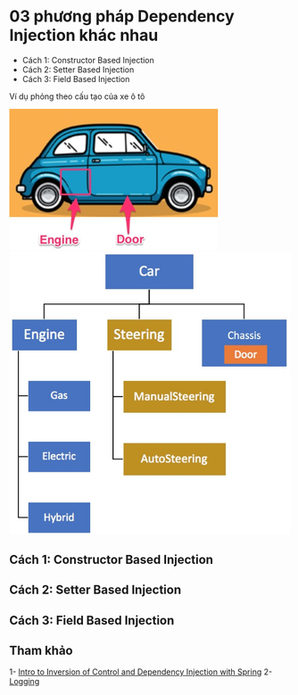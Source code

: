 # 03 phương pháp Dependency Injection khác nhau
- Cách 1: Constructor Based Injection
- Cách 2: Setter Based Injection
- Cách 3: Field Based Injection

Ví dụ phỏng theo cấu tạo của xe ô tô

![](car.jpg)
![](diagram.jpg)
## Cách 1: Constructor Based Injection
## Cách 2: Setter Based Injection
## Cách 3: Field Based Injection

## Tham khảo
1- [Intro to Inversion of Control and Dependency Injection with Spring](https://www.baeldung.com/inversion-control-and-dependency-injection-in-spring)
2- [Logging](https://www.baeldung.com/spring-boot-logging)